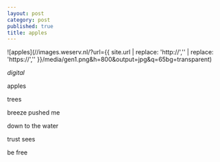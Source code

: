 ```yaml
---
layout: post
category: post
published: true
title: apples
---
```

![apples](//images.weserv.nl/?url={{ site.url | replace: 'http://','' | replace: 'https://','' }}/media/gen1.png&h=800&output=jpg&q=65bg=transparent)
<!--more-->
<span class='date fr'>*digital*</span><br> 
  

apples  

trees  

breeze pushed me

down to the water

trust sees

be free

